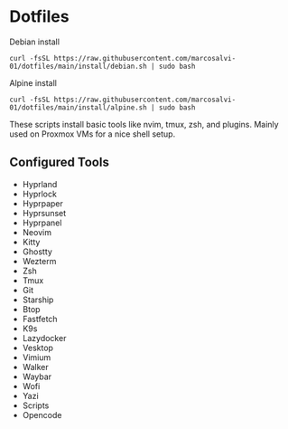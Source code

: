# Dotfiles

Debian install

```
curl -fsSL https://raw.githubusercontent.com/marcosalvi-01/dotfiles/main/install/debian.sh | sudo bash
```

Alpine install

```
curl -fsSL https://raw.githubusercontent.com/marcosalvi-01/dotfiles/main/install/alpine.sh | sudo bash
```

These scripts install basic tools like nvim, tmux, zsh, and plugins. Mainly used on Proxmox VMs for a nice shell setup.

## Configured Tools

- Hyprland
- Hyprlock
- Hyprpaper
- Hyprsunset
- Hyprpanel
- Neovim
- Kitty
- Ghostty
- Wezterm
- Zsh
- Tmux
- Git
- Starship
- Btop
- Fastfetch
- K9s
- Lazydocker
- Vesktop
- Vimium
- Walker
- Waybar
- Wofi
- Yazi
- Scripts
- Opencode
